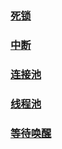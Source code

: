 ### [死锁](https://github.com/zshnb/interviewpractice/blob/master/src/main/java/com/zshnb/interviewpractice/multi_thread/DeadLockDemo.java)

### [中断](https://github.com/zshnb/interviewpractice/blob/master/src/main/java/com/zshnb/interviewpractice/multi_thread/InterruptDemo.java)

### [连接池](https://github.com/zshnb/interviewpractice/blob/master/src/main/java/com/zshnb/interviewpractice/multi_thread/ConnectionPool.java)

### [线程池](https://github.com/zshnb/interviewpractice/blob/master/src/main/java/com/zshnb/interviewpractice/multi_thread/ThreadPool.java)

### [等待唤醒](https://github.com/zshnb/interviewpractice/blob/master/src/main/java/com/zshnb/interviewpractice/multi_thread/WaitNotifyDemo.java)